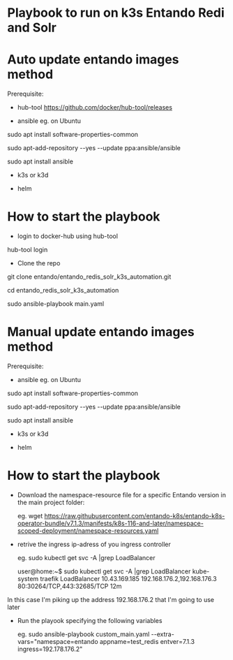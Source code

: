# Playbook to run on k3s Entando Redi and Solr

# Auto update entando images method

Prerequisite:
- hub-tool
  https://github.com/docker/hub-tool/releases

- ansible
  eg. on Ubuntu
  
sudo apt install software-properties-common 

sudo apt-add-repository --yes --update ppa:ansible/ansible 

sudo apt install ansible

- k3s or k3d

- helm

# How to start the playbook

- login to docker-hub using hub-tool

hub-tool login

- Clone the repo

git clone entando/entando_redis_solr_k3s_automation.git

cd entando_redis_solr_k3s_automation

sudo ansible-playbook main.yaml

# Manual update entando images method

Prerequisite:

- ansible
  eg. on Ubuntu
  
sudo apt install software-properties-common 

sudo apt-add-repository --yes --update ppa:ansible/ansible 

sudo apt install ansible

- k3s or k3d

- helm
# How to start the playbook

- Download the namespace-resource file for a specific Entando version in the main project folder:

  eg.
  wget https://raw.githubusercontent.com/entando-k8s/entando-k8s-operator-bundle/v7.1.3/manifests/k8s-116-and-later/namespace-scoped-deployment/namespace-resources.yaml

- retrive the ingress ip-adress of you ingress controller

  eg.
  sudo kubectl get svc -A |grep LoadBalancer

  user@home:~$ sudo kubectl get svc -A |grep LoadBalancer
kube-system   traefik  LoadBalancer   10.43.169.185   192.168.176.2,192.168.176.3   80:30264/TCP,443:32685/TCP 12m

In this case I'm piking up the address 192.168.176.2 that I'm going to use later

- Run the playook specifying the following variables

  eg.
  sudo ansible-playbook custom_main.yaml --extra-vars="namespace=entando appname=test_redis entver=7.1.3 ingress=192.178.176.2"
